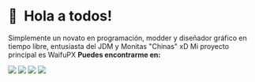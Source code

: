 👋 &nbsp;Hola a todos! <br/>
======
Simplemente un novato en programación, modder y diseñador gráfico en tiempo libre, entusiasta del JDM y Monitas "Chinas" xD
Mi proyecto principal es WaifuPX
**Puedes encontrarme en:**

[<img src="https://img.shields.io/badge/twitter-%231DA1F2.svg?&style=for-the-badge&logo=twitter&logoColor=white"/>](https://twitter.com/DGAlgorithm)
[<img src="https://img.shields.io/badge/facebook-%230077B5.svg?&style=for-the-badge&logo=facebook&logoColor=white"/>](https://www.facebook.com/waifupx.dg/)
[<img src="https://img.shields.io/badge/instagram-%23833AB4.svg?&style=for-the-badge&logo=instagram&logoColor=white"/>](https://www.instagram.com/Dg_WPX/)
[<img src="https://img.shields.io/badge/Telegram-2CA5E0.svg?&style=for-the-badge&logo=telegram&logoColor=white"/>](https://www.t.me/Dg_WPX/)
